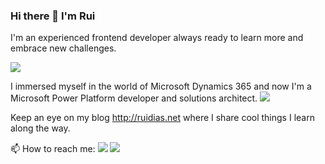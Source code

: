 ### Hi there 👋 I'm Rui 

I'm an experienced frontend developer always ready to learn more and embrace new challenges.

<img src="https://img.shields.io/badge/Angular-DD0031?style=for-the-badge&logo=angular&logoColor=white" />

I immersed myself in the world of Microsoft Dynamics 365 and now I'm a Microsoft Power Platform developer and solutions architect.
<img src="https://img.shields.io/badge/Microsoft-666666?style=for-the-badge&logo=microsoft&logoColor=white" />

Keep an eye on my blog <http://ruidias.net> where I share cool things I learn along the way.

📫 How to reach me:
<a href="https://www.linkedin.com/in/ruietdias/" alt="LinkedIn" target="_blank"><img src="https://img.shields.io/badge/Connect-blue?logo=linkedin&style=plastic" /></a>
<a href="mailto:ruietdias@gmail.com" target="_blank"><img src="https://img.shields.io/badge/gmail-grey?logo=gmail&style=plastic" /></a>
